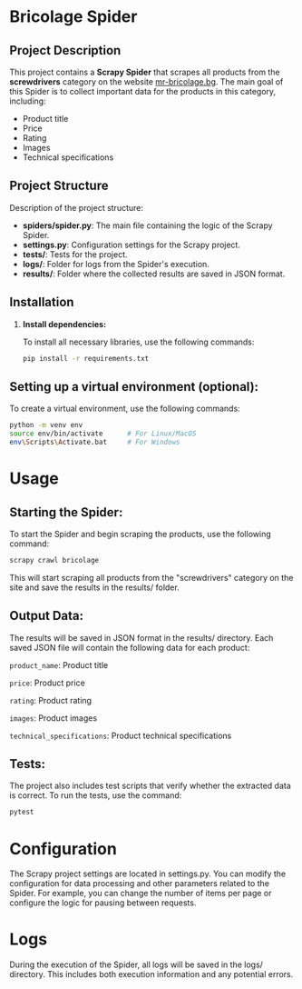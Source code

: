 # Bricolage Spider

## Project Description

This project contains a **Scrapy Spider** that scrapes all products from the **screwdrivers** category on the website [mr-bricolage.bg](https://mr-bricolage.bg). The main goal of this Spider is to collect important data for the products in this category, including:

- Product title
- Price
- Rating
- Images
- Technical specifications

## Project Structure

Description of the project structure:

- **spiders/spider.py**: The main file containing the logic of the Scrapy Spider.
- **settings.py**: Configuration settings for the Scrapy project.
- **tests/**: Tests for the project.
- **logs/**: Folder for logs from the Spider's execution.
- **results/**: Folder where the collected results are saved in JSON format.

## Installation

1. **Install dependencies:**

   To install all necessary libraries, use the following commands:

   ```bash
   pip install -r requirements.txt

   
## Setting up a virtual environment (optional):
To create a virtual environment, use the following commands:

```bash
python -m venv env
source env/bin/activate      # For Linux/MacOS
env\Scripts\Activate.bat     # For Windows
```

# Usage
## Starting the Spider:
To start the Spider and begin scraping the products, use the following command:

```bash 
scrapy crawl bricolage
```

This will start scraping all products from the "screwdrivers" category on the site and save the results in the results/ folder.


## Output Data:
The results will be saved in JSON format in the results/ directory. Each saved JSON file will contain the following data for each product:

``product_name``: Product title

``price``: Product price

``rating``: Product rating

``images``: Product images

``technical_specifications``: Product technical specifications

## Tests:
The project also includes test scripts that verify whether the extracted data is correct. To run the tests, use the command:

```bash
pytest
```

# Configuration
The Scrapy project settings are located in settings.py. You can modify the configuration for data processing and other parameters related to the Spider. For example, you can change the number of items per page or configure the logic for pausing between requests.

# Logs
During the execution of the Spider, all logs will be saved in the logs/ directory. This includes both execution information and any potential errors.
